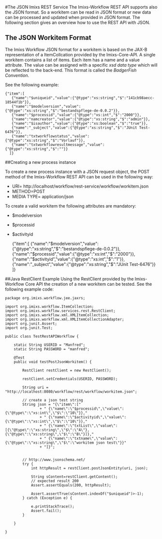 #The JSON Imixs REST Service
The Imixs-Workflow REST API supports also the JSON format.  So a workitem can be read in JSON format or new data can be processed and updated when provided in JSON format. The following section gives an overview how to use the REST API with JSON.
 
 
## The JSON Workitem Format
The Imixs Workflow JSON format for a workitem is based on the  JAX-B representation of a ItemCollcation provided by the Imixs-Core-API.  A single workitem contains a list of items. Each item has a name and a value attribute. The value can be assigned with a specific *xsd data type* which will be reflected to the back-end. This format is called the *BadgerFish Convention*.
 
See the following example:
 
	{"item":[
	   {"name":"$uniqueid","value":{"@type":"xs:string","$":"141cb98aecc-18544f1b"}},
	   {"name":"$modelversion","value":{"@type":"xs:string","$":"bestandspflege-de-0.0.2"}},
	   {"name":"$processid","value":{"@type":"xs:int","$":"2000"}},
	   {"name":"namcreator","value":{"@type":"xs:string","$":"admin"}}, 
	   {"name":"$isauthor","value":{"@type":"xs:boolean","$":"true"}},
	   {"name":"_subject","value":{"@type":"xs:string","$":"JUnit Test-6476"}}, 
	   {"name":"txtworkflowstatus","value":{"@type":"xs:string","$":"Vorlauf"}}, 
	   {"name":"txtworkflowresultmessage","value":{"@type":"xs:string","$":""}}
	  ]}


##Creating a new process instance

To create a new process instance with a JSON request object, the POST method of the Imixs-Workflow REST API can be used in the following way: 
 
  * URI= http://localhost/workflow/rest-service/workflow/workitem.json
  * METHOD=POST
  * MEDIA TYPE= application/json

 To create a valid workitem the following attributes are mandatory: 

  * $modelversion
  * $processid
  * $activityid


	  {"item":[
	     {"name":"$modelversion","value":{"@type":"xs:string","$":"bestandspflege-de-0.0.2"}},
	     {"name":"$processid","value":{"@type":"xs:int","$":"2000"}}, 
	     {"name":"$activityid","value":{"@type":"xs:int","$":"1"}}, 
	     {"name":"_subject","value":{"@type":"xs:string","$":"JUnit Test-6476"}}
	   ]}  



##Java RestClient Example
Using the RestClient provided by the Imixs-Workflow Core API the creation of a new workitem can be tested. See the following example code:
 
	package org.imixs.workflow.jee.jaxrs;
	
	import org.imixs.workflow.ItemCollection;
	import org.imixs.workflow.services.rest.RestClient;
	import org.imixs.workflow.xml.XMLItemCollection;
	import org.imixs.workflow.xml.XMLItemCollectionAdapter;
	import org.junit.Assert;
	import org.junit.Test;
	
	public class TestRestAPIWorkflow {
	
		static String USERID = "Manfred";
		static String PASSWORD = "manfred";
	
		@Test
		public void testPostJsonWorkitem() {
	
			RestClient restClient = new RestClient();
	
			restClient.setCredentials(USERID, PASSWORD);
	
			String uri = "http://localhost:8080/workflow/rest/workflow/workitem.json";
	
			// create a json test string
			String json = "{\"item\":["
					+ "	{\"name\":\"$processid\",\"value\":{\"@type\":\"xs:int\",\"$\":\"10\"}},"
					+ "	{\"name\":\"$activityid\",\"value\":{\"@type\":\"xs:int\",\"$\":\"10\"}},"
					+ "	{\"name\":\"txtList\",\"value\":[{\"@type\":\"xs:string\",\"$\":\"A\"},{\"@type\":\"xs:string\",\"$\":\"B\"}]},"
					+ "	{\"name\":\"txtname\",\"value\":{\"@type\":\"xs:string\",\"$\":\"workitem json test\"}}"
					+ "]}";
			
			
			// http://www.jsonschema.net/
			try {
				int httpResult = restClient.postJsonEntity(uri, json);
	
				String sContent=restClient.getContent();
				// expected result 200
				Assert.assertEquals(200, httpResult);
				
				Assert.assertTrue(sContent.indexOf("$uniqueid")>-1);
			} catch (Exception e) {
	
				e.printStackTrace();
				Assert.fail();
			}
	
		}
		
	}


   